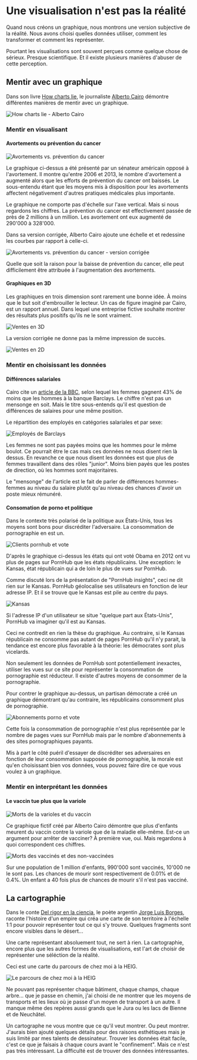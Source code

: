 # Une visualisation n'est pas la réalité

Quand nous créons un graphique, nous montrons une version subjective de la réalité. Nous avons choisi quelles données utiliser, comment les transformer et comment les représenter.

Pourtant les visualisations sont souvent perçues comme quelque chose de sérieux. Presque scientifique. Et il existe plusieurs manières d'abuser de cette perception.

## Mentir avec un graphique

Dans son livre [How charts lie](http://www.thefunctionalart.com/2019/10/how-charts-lie-few-corrections.html), le journaliste [Alberto Cairo](http://albertocairo.com/) démontre différentes manières de mentir avec un graphique.

![How charts lie - Alberto Cairo](http://albertocairo.com/wp-content/uploads/2019/07/How-Charts-Lie-cover_high.jpg)

### Mentir en visualisant

#### Avortements ou prévention du cancer

![Avortements vs. prévention du cancer](images/abortions_1.png)

Le graphique ci-dessus a été présenté par un sénateur américain opposé à l'avortement. Il montre qu'entre 2006 et 2013, le nombre d'avortement a augmenté alors que les efforts de prévention du cancer ont baissés. Le sous-entendu étant que les moyens mis à disposition pour les avortements affectent négativement d'autres pratiques médicales plus importante.

Le graphique ne comporte pas d'échelle sur l'axe vertical. Mais si nous regardons les chiffres. La prévention du cancer est effectivement passée de près de 2 millions à un million. Les avortement ont eux augmenté de 290'000 à 328'000.

Dans sa version corrigée, Alberto Cairo ajoute une échelle et et redessine les courbes par rapport à celle-ci.

![Avortements vs. prévention du cancer - version corrigée](images/abortions_2.png)

Quelle que soit la raison pour la baisse de prévention du cancer, elle peut difficilement être attribuée à l'augmentation des avortements.

#### Graphiques en 3D

Les graphiques en trois dimension sont rarement une bonne idée. À moins que le but soit d'embrouiller le lecteur. Un cas de figure imaginé par Cairo, est un rapport annuel. Dans lequel une entreprise fictive souhaite montrer des résultats plus positifs qu'ils ne le sont vraiment.

![Ventes en 3D](images/3d_3.png)

La version corrigée ne donne pas la même impression de succès.

![Ventes en 2D](images/3d_3_correct.png)

### Mentir en choisissant les données

#### Différences salariales

Cairo cite un [article de la BBC](https://www.bbc.com/news/business-43156286), selon lequel les femmes gagnent 43% de moins que les hommes à la banque Barclays. Le chiffre n'est pas un mensonge en soit. Mais le titre sous-entends qu'il est question de différences de salaires pour une même position.

Le répartition des employés en catégories salariales et par sexe:

![Employés de Barclays](images/barclays.png)

Les femmes ne sont pas payées moins que les hommes pour le même boulot. Ce pourrait être le cas mais ces données ne nous disent rien là dessus. En revanche ce que nous disent les données est que plus de femmes travaillent dans des rôles "junior". Moins bien payés que les postes de direction, où les hommes sont majoritaires.

Le "mensonge" de l'article est le fait de parler de différences hommes-femmes au niveau du salaire plutôt qu'au niveau des chances d'avoir un poste mieux rémunéré.

#### Consomation de porno et politique

Dans le contexte très polarisé de la politique aux États-Unis, tous les moyens sont bons pour discréditer l'adversaire. La consommation de pornographie en est un.

![Clients pornhub et vote](images/porn_politics_1.png)

D'après le graphique ci-dessus les états qui ont voté Obama en 2012 ont vu plus de pages sur PornHub que les états républicains. Une exception: le Kansas, état républicain qui a de loin le plus de vues sur PornHub.

Comme discuté lors de la présentation de "PornHub insights", ceci ne dit rien sur le Kansas. PornHub géolocalise ses utilisateurs en fonction de leur adresse IP. Et il se trouve que le Kansas est pile au centre du pays.

![Kansas](images/porn_politics_2.png)

Si l'adresse IP d'un utilisateur se situe "quelque part aux États-Unis", PornHub va imaginer qu'il est au Kansas.

Ceci ne contredit en rien la thèse du graphique. Au contraire, si le Kansas républicain ne consomme pas autant de pages PornHub qu'il n'y parait, la tendance est encore plus favorable à la théorie: les démocrates sont plus vicelards.

Non seulement les données de PornHub sont potentiellement inexactes, utiliser les vues sur ce site pour représenter la consommation de pornographie est réducteur. Il existe d'autres moyens de consommer de la pornographie.

Pour contrer le graphique au-dessus, un partisan démocrate a créé un graphique démontrant qu'au contraire, les républicains consomment plus de pornographie.

![Abonnements porno et vote](images/porn_politics_3.png)

Cette fois la consommation de pornographie n'est plus représentée par le nombre de pages vues sur PornHub mais par le nombre d'abonnements à des sites pornographiques payants.

Mis à part le côté puéril d'essayer de discréditer ses adversaires en fonction de leur consommation supposée de pornographie, la morale est qu'en choisissant bien vos données, vous pouvez faire dire ce que vous voulez à un graphique.

### Mentir en interprétant les données

#### Le vaccin tue plus que la variole

![Morts de la varioles et du vaccin](images/smallpox_1.png)

Ce graphique fictif créé par Alberto Cairo démontre que plus d'enfants meurent du vaccin contre la variole que de la maladie elle-même. Est-ce un argument pour arrêter de vacciner? À première vue, oui. Mais regardons à quoi correspondent ces chiffres.

![Morts des vaccinés et des non-vaccinées](images/smallpox_2.png)

Sur une population de 1 million d'enfants, 990'000 sont vaccinés, 10'000 ne le sont pas. Les chances de mourir sont respectivement de 0.01% et de 0.4%. Un enfant a 40 fois plus de chances de mourir s'il n'est pas vacciné.

## La cartographie

Dans le conte [Del rigor en la ciencia](https://es.wikipedia.org/wiki/Del_rigor_en_la_ciencia), le poète argentin [Jorge Luis Borges](https://fr.wikipedia.org/wiki/Jorge_Luis_Borges), raconte l'histoire d'un empire qui créa une carte de son territoire à l'échelle 1:1 pour pouvoir représenter tout ce qui s'y trouve. Quelques fragments sont encore visibles dans le désert...

Une carte représentant absoluement tout, ne sert à rien. La cartographie, encore plus que les autres formes de visualisations, est l'art de choisir de représenter une séléction de la réalité.

Ceci est une carte du parcours de chez moi à la HEIG.

![Le parcours de chez moi à la HEIG](images/mon_parcours.jpg)

Ne pouvant pas représenter chaque bâtiment, chaque champs, chaque arbre... que je passe en chemin, j'ai choisi de ne montrer que les moyens de transports et les lieux où je passe d'un moyen de transport à un autre. Il manque même des repères aussi grands que le Jura ou les lacs de Bienne et de Neuchâtel.

Un cartographe ne vous montre que ce qu'il veut montrer. Ou peut montrer. J'aurais bien ajouté quelques détails pour des raisons esthétiques mais je suis limité par mes talents de dessinateur. Trouver les données était facile, c'est ce que je faisais à chaque cours avant le "confinement". Mais ce n'est pas très intéressant. La difficulté est de trouver des données intéressantes.
